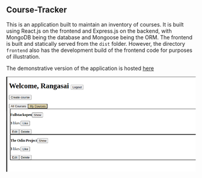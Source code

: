 ## Course-Tracker
This is an application built to maintain an inventory of courses. It is built using React.js on the frontend and Express.js on the backend, with MongoDB being the database and Mongoose being the ORM. The frontend is built and statically served from the `dist` folder. However, the directory `frontend` also has the development build of the frontend code for purposes of illustration.

The demonstrative version of the application is hosted [here](https://course-tracker-mw6v.onrender.com/)

![Working version of the app](image.png)
